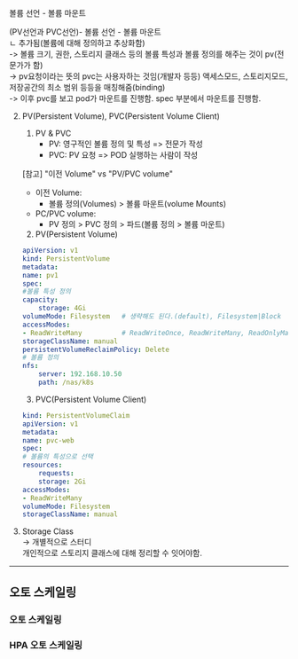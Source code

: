 볼륨 선언 - 볼륨 마운트

(PV선언과 PVC선언)- 볼륨 선언 - 볼륨 마운트  
ㄴ 추가됨(볼륨에 대해 정의하고 추상화함)  
-> 볼륨 크기, 권한, 스토리지 클래스 등의 볼륨 특성과 볼륨 정의를 해주는 것이 pv(전문가가 함)  
-> pv요청이라는 뜻의 pvc는 사용자하는 것임(개발자 등등) 액세스모드, 스토리지모드, 저장공간의 최소 범위 등등을 매칭해줌(binding)  
-> 이후 pvc를 보고 pod가 마운트를 진행함. spec 부분에서 마운트를 진행함.

2. PV(Persistent Volume), PVC(Persistent Volume Client)
    1. PV & PVC
        - PV: 영구적인 볼륨 정의 및 특성 => 전문가 작성
        - PVC: PV 요청 => POD 실행하는 사람이 작성

    [참고] "이전 Volume" vs "PV/PVC volume"
    - 이전 Volume: 
        - 볼륨 정의(Volumes) > 볼륨 마운트(volume Mounts)
    - PC/PVC volume:
        - PV 정의 > PVC 정의 > 파드(볼륨 정의 > 볼륨 마운트)

    2. PV(Persistent Volume)

    ```yaml
    apiVersion: v1
    kind: PersistentVolume
    metadata:
    name: pv1
    spec:
    #볼륨 특성 정의
    capacity:
        storage: 4Gi
    volumeMode: Filesystem   # 생략해도 된다.(default), Filesystem|Block
    accessModes:
    - ReadWriteMany          # ReadWriteOnce, ReadWriteMany, ReadOnlyMany, ...
    storageClassName: manual
    persistentVolumeReclaimPolicy: Delete
    # 볼륨 정의
    nfs:
        server: 192.168.10.50
        path: /nas/k8s

    ```

    3. PVC(Persistent Volume Client)

    ```yaml
    kind: PersistentVolumeClaim
    apiVersion: v1
    metadata:
    name: pvc-web
    spec:
    # 볼륨의 특성으로 선택
    resources:
        requests:
        storage: 2Gi
    accessModes:
    - ReadWriteMany
    volumeMode: Filesystem 
    storageClassName: manual
    ```
3. Storage Class  
    -> 개별적으로 스터디  
    개인적으로 스토리지 클래스에 대해 정리할 수 잇어야함.

---
## 오토 스케일링

### 오토 스케일링

### HPA 오토 스케일링